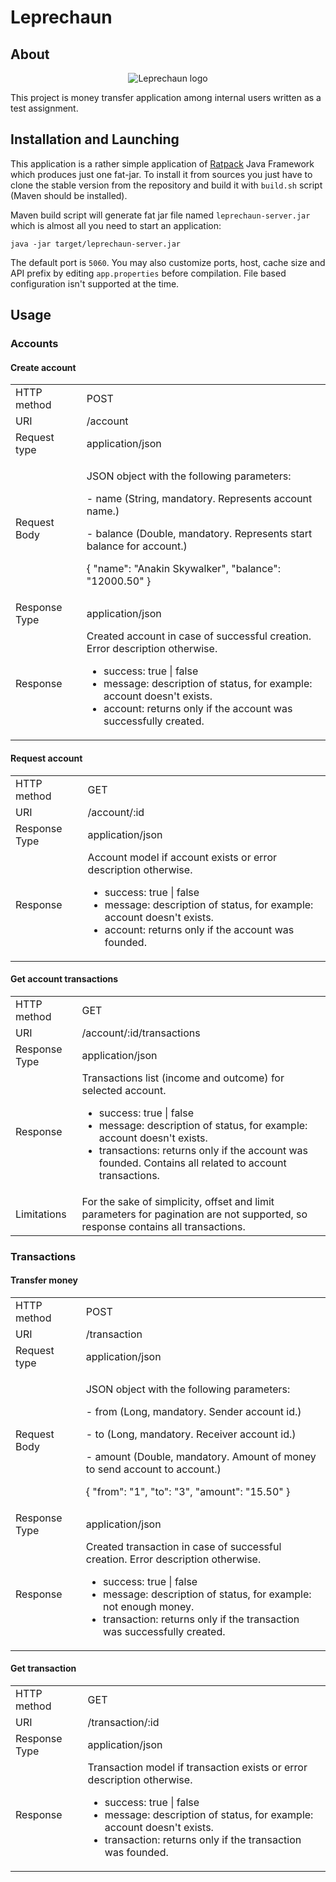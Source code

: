 # Leprechaun

## About

<p align="center">
    <img src="https://www.iconfinder.com/icons/1953329/download/png/128" alt="Leprechaun logo"/>
</p>

This project is money transfer application among internal users written as a test assignment.

## Installation and Launching

This application is a rather simple application of [Ratpack](https://ratpack.io/) Java Framework which produces
just one fat-jar. To install it from sources you just have to clone the stable version from the
repository and build it with `build.sh` script (Maven should be installed).

Maven build script will generate fat jar file named `leprechaun-server.jar` which is almost all you need to start an application:

    java -jar target/leprechaun-server.jar
	
The default port is `5060`. You may also customize ports, host, cache size and API prefix by editing
`app.properties` before compilation. File based configuration isn't supported at the time.

## Usage

### Accounts

#### Create account

<table>
    <tr>
        <td>HTTP method</td>
        <td>POST</td>
    </tr>
    <tr>
        <td>URI</td>
        <td>/account</td>
    </tr>
    <tr>
        <td>Request type</td>
        <td>application/json</td>
    </tr>
    <tr>
        <td>Request Body</td>
        <td>
            <p>JSON object with the following parameters:</p>
            <p>- name (String, mandatory. Represents account name.)</p>
            <p>- balance (Double, mandatory. Represents start balance for account.)</p>
            <p>{ "name": "Anakin Skywalker", "balance": "12000.50" }</p>
        </td>
    </tr>
    <tr>
        <td>Response Type</td>
        <td>application/json</td>
    </tr>
    <tr>
        <td>Response</td>
        <td>Created account in case of successful creation. Error description otherwise.
            <ul>
                <li>success: true | false</li>
                <li>message: description of status, for example: account doesn't exists.</li>
                <li>account: returns only if the account was successfully created.</li>
            </ul>
        </td>
    </tr>
</table>

#### Request account

<table>
    <tr>
        <td>HTTP method</td>
        <td>GET</td>
    </tr>
    <tr>
        <td>URI</td>
        <td>/account/:id</td>
    </tr>
    <tr>
        <td>Response Type</td>
        <td>application/json</td>
    </tr>
    <tr>
        <td>Response</td>
        <td>Account model if account exists or error description otherwise.
            <ul>
                <li>success: true | false</li>
                <li>message: description of status, for example: account doesn't exists.</li>
                <li>account: returns only if the account was founded.</li>
            </ul>
        </td>
    </tr>
</table>

#### Get account transactions

<table>
    <tr>
        <td>HTTP method</td>
        <td>GET</td>
    </tr>
    <tr>
        <td>URI</td>
        <td>/account/:id/transactions</td>
    </tr>
    <tr>
        <td>Response Type</td>
        <td>application/json</td>
    </tr>
    <tr>
        <td>Response</td>
        <td>Transactions list (income and outcome) for selected account.
            <ul>
                <li>success: true | false</li>
                <li>message: description of status, for example: account doesn't exists.</li>
                <li>transactions: returns only if the account was founded. Contains all related to account transactions.</li>
            </ul>
        </td>
    </tr>
    <tr>
        <td>Limitations</td>
        <td>
            For the sake of simplicity, offset and limit parameters for pagination are not supported, so response contains
            all transactions. 
        </td>
    </tr>
</table>

### Transactions

#### Transfer money

<table>
    <tr>
        <td>HTTP method</td>
        <td>POST</td>
    </tr>
    <tr>
        <td>URI</td>
        <td>/transaction</td>
    </tr>
    <tr>
        <td>Request type</td>
        <td>application/json</td>
    </tr>
    <tr>
        <td>Request Body</td>
        <td>
            <p>JSON object with the following parameters:</p>
            <p>- from (Long, mandatory. Sender account id.)</p>
            <p>- to (Long, mandatory. Receiver account id.)</p>
            <p>- amount (Double, mandatory. Amount of money to send <from> account to <to> account.)</p>
            <p>{ "from": "1", "to": "3", "amount": "15.50" }</p>
        </td>
    </tr>
    <tr>
        <td>Response Type</td>
        <td>application/json</td>
    </tr>
    <tr>
        <td>Response</td>
        <td>Created transaction in case of successful creation. Error description otherwise.
            <ul>
                <li>success: true | false</li>
                <li>message: description of status, for example: not enough money.</li>
                <li>transaction: returns only if the transaction was successfully created.</li>
            </ul>
        </td>
    </tr>
</table>

#### Get transaction

<table>
    <tr>
        <td>HTTP method</td>
        <td>GET</td>
    </tr>
    <tr>
        <td>URI</td>
        <td>/transaction/:id</td>
    </tr>
    <tr>
        <td>Response Type</td>
        <td>application/json</td>
    </tr>
    <tr>
        <td>Response</td>
        <td>Transaction model if transaction exists or error description otherwise.
            <ul>
                <li>success: true | false</li>
                <li>message: description of status, for example: account doesn't exists.</li>
                <li>transaction: returns only if the transaction was founded.</li>
            </ul>
        </td>
    </tr>
</table>